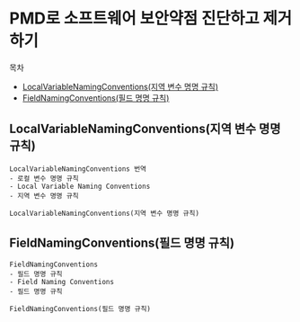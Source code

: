 # PMD로 소프트웨어 보안약점 진단하고 제거하기

목차
- [LocalVariableNamingConventions(지역 변수 명명 규칙)](#localvariablenamingconventions지역-변수-명명-규칙)
- [FieldNamingConventions(필드 명명 규칙)](#fieldnamingconventions필드-명명-규칙)

## LocalVariableNamingConventions(지역 변수 명명 규칙)

```
LocalVariableNamingConventions 번역
- 로컬 변수 명명 규칙
- Local Variable Naming Conventions
- 지역 변수 명명 규칙

LocalVariableNamingConventions(지역 변수 명명 규칙)
```

## FieldNamingConventions(필드 명명 규칙)

```
FieldNamingConventions
- 필드 명명 규칙
- Field Naming Conventions
- 필드 명명 규칙

FieldNamingConventions(필드 명명 규칙)
```
